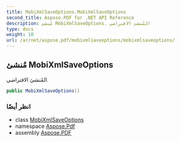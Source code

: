 ```yaml
---
title: MobiXmlSaveOptions.MobiXmlSaveOptions
second_title: Aspose.PDF for .NET API Reference
description: مُنشئ MobiXmlSaveOptions. المُنشئ الافتراضي
type: docs
weight: 10
url: /ar/net/aspose.pdf/mobixmlsaveoptions/mobixmlsaveoptions/
---
```

## مُنشئ MobiXmlSaveOptions

المُنشئ الافتراضي.

```csharp
public MobiXmlSaveOptions()
```

### انظر أيضًا

* class [MobiXmlSaveOptions](../)
* namespace [Aspose.Pdf](../../../aspose.pdf/)
* assembly [Aspose.PDF](../../../)